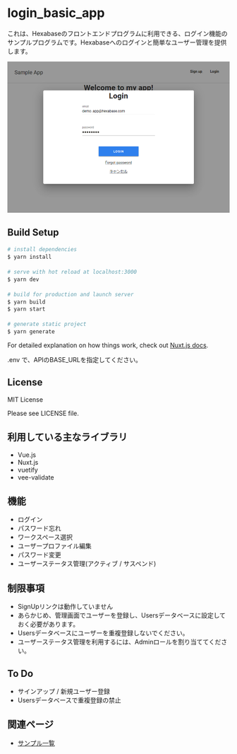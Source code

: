 # login_basic_app

これは、Hexabaseのフロントエンドプログラムに利用できる、ログイン機能のサンプルプログラムです。Hexabaseへのログインと簡単なユーザー管理を提供します。

![login_baseic_app](screenshot.png)

## Build Setup

```bash
# install dependencies
$ yarn install

# serve with hot reload at localhost:3000
$ yarn dev

# build for production and launch server
$ yarn build
$ yarn start

# generate static project
$ yarn generate
```

For detailed explanation on how things work, check out [Nuxt.js docs](https://nuxtjs.org).

.env で、APIのBASE_URLを指定してください。


## License

MIT License

Please see LICENSE file.

## 利用している主なライブラリ

- Vue.js
- Nuxt.js
- vuetify
- vee-validate

## 機能

- ログイン
- パスワード忘れ
- ワークスペース選択
- ユーザープロファイル編集
- パスワード変更
- ユーザーステータス管理(アクティブ / サスペンド)

## 制限事項

- SignUpリンクは動作していません
- あらかじめ、管理画面でユーザーを登録し、Usersデータベースに設定しておく必要があります。
- Usersデータベースにユーザーを重複登録しないでください。
- ユーザーステータス管理を利用するには、Adminロールを割り当ててください。

## To Do

- サインアップ / 新規ユーザー登録
- Usersデータベースで重複登録の禁止

## 関連ページ

- [サンプル一覧](https://b-eee.github.io/development_guide/docs/example/index)